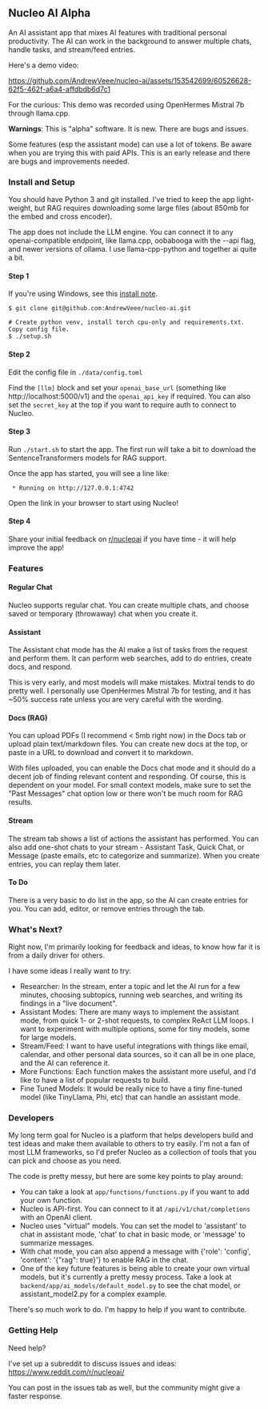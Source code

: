 ## Nucleo AI Alpha

An AI assistant app that mixes AI features with traditional personal productivity. The
AI can work in the background to answer multiple chats, handle tasks, and stream/feed entries.

Here's a demo video:

https://github.com/AndrewVeee/nucleo-ai/assets/153542699/60526628-62f5-462f-a6a4-affdbdb6d7c1

For the curious: This demo was recorded using OpenHermes Mistral 7b through llama.cpp.

**Warnings**:
This is "alpha" software. It is new. There are bugs and issues.

Some features (esp the assistant mode) can use a lot of tokens. Be aware when you
are trying this with paid APIs. This is an early release and there are bugs and
improvements needed.

### Install and Setup

You should have Python 3 and git installed. I've tried to keep the app light-weight,
but RAG requires downloading some large files (about 850mb for the embed and cross encoder).

The app does not include the LLM engine. You can connect it to any openai-compatible endpoint, like llama.cpp, oobabooga with
the --api flag, and newer versions of ollama. I use llama-cpp-python and
together ai quite a bit.

#### Step 1

If you're using Windows, see this [install note](https://github.com/AndrewVeee/nucleo-ai/issues/4#issuecomment-1948396167).
```
$ git clone git@github.com:AndrewVeee/nucleo-ai.git

# Create python venv, install torch cpu-only and requirements.txt. Copy config file.
$ ./setup.sh
```

#### Step 2

Edit the config file in `./data/config.toml`

Find the `[llm]` block and set your `openai_base_url` (something like http://localhost:5000/v1) and
the `openai_api_key` if required. You can also set the `secret_key` at the top if you want to require auth to
connect to Nucleo.

#### Step 3

Run `./start.sh` to start the app. The first run will take a bit to download the
SentenceTransformers models for RAG support.

Once the app has started, you will see a line like:

` * Running on http://127.0.0.1:4742`

Open the link in your browser to start using Nucleo!

#### Step 4

Share your initial feedback on [r/nucleoai](https://www.reddit.com/r/nucleoai/) if you have time - it will help improve the app!

### Features

#### Regular Chat

Nucleo supports regular chat. You can create multiple chats, and choose saved or
temporary (throwaway) chat when you create it.

#### Assistant

The Assistant chat mode has the AI make a list of tasks from the request and perform them.
It can perform web searches, add to do entries, create docs, and respond.

This is very early, and most models will make mistakes. Mixtral tends to do pretty well.
I personally use OpenHermes Mistral 7b for testing, and it has ~50% success rate unless
you are very careful with the wording.

#### Docs (RAG)

You can upload PDFs (I recommend < 5mb right now) in the Docs tab or upload plain text/markdown files. You can create new
docs at the top, or paste in a URL to download and convert it to markdown.

With files uploaded, you can enable the Docs chat mode and it should do a decent job of
finding relevant content and responding. Of course, this is dependent on your model. For small
context models, make sure to set the "Past Messages" chat option low or there won't be much room for
RAG results.

#### Stream

The stream tab shows a list of actions the assistant has performed. You can also add one-shot
chats to your stream - Assistant Task, Quick Chat, or Message (paste emails, etc to categorize
and summarize). When you create entries, you can replay them later.

#### To Do

There is a very basic to do list in the app, so the AI can create entries for you. You
can add, editor, or remove entries through the tab.

### What's Next?

Right now, I'm primarily looking for feedback and ideas, to know how far it is from a daily driver
for others.

I have some ideas I really want to try:

- Researcher: In the stream, enter a topic and let the AI run for a few minutes, choosing
  subtopics, running web searches, and writing its findings in a "live document".
- Assistant Modes: There are many ways to implement the assistant mode, from quick 1- or 2-shot
  requests, to complex ReAct LLM loops. I want to experiment with multiple options, some for
  tiny models, some for large models.
- Stream/Feed: I want to have useful integrations with things like email, calendar, and other personal
  data sources, so it can all be in one place, and the AI can reference it.
- More Functions: Each function makes the assistant more useful, and I'd like to have a list of
  popular requests to build.
- Fine Tuned Models: It would be really nice to have a tiny fine-tuned model (like TinyLlama, Phi, etc)
  that can handle an assistant mode.

### Developers

My long term goal for Nucleo is a platform that helps developers build and test ideas and make them available
to others to try easily. I'm not a fan of most LLM frameworks, so I'd prefer Nucleo as a collection of tools
that you can pick and choose as you need.

The code is pretty messy, but here are some key points to play around:

- You can take a look at `app/functions/functions.py` if you want to add your own function.
- Nucleo is API-first. You can connect to it at `/api/v1/chat/completions` with an OpenAI
  client.
- Nucleo uses "virtual" models. You can set the model to 'assistant' to chat in assistant mode,
  'chat' to chat in basic mode, or 'message' to summarize messages.
- With chat mode, you can also append a message with {'role': 'config', 'content': '{"rag": true}'}
  to enable RAG in the chat.
- One of the key future features is being able to create your own virtual models, but
  it's currently a pretty messy process. Take a look at `backend/app/ai_models/default_model.py` to
  see the chat model, or assistant_model2.py for a complex example.

There's so much work to do. I'm happy to help if you want to contribute.

### Getting Help

Need help?

I've set up a subreddit to discuss issues and ideas:
https://www.reddit.com/r/nucleoai/

You can post in the issues tab as well, but the community might give a faster response.
